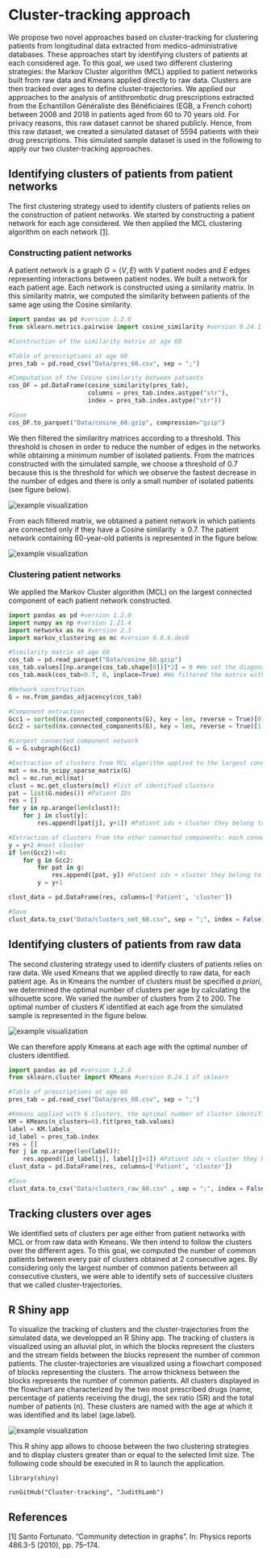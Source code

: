 # Cluster-tracking approach
We propose two novel approaches based on cluster-tracking for clustering patients from longitudinal data extracted from medico-administrative databases. These approaches start by identifying clusters of patients at each considered age. To this goal, we used two different clustering strategies: the Markov Cluster algorithm (MCL) applied to patient networks built from raw data and Kmeans applied directly to raw data. Clusters are then tracked over ages to define cluster-trajectories. We applied our approaches to the analysis of antithrombotic drug prescriptions extracted from the Echantillon Généraliste des Bénéficiaires (EGB, a French cohort) between 2008 and 2018 in patients aged from 60 to 70 years old. For privacy reasons, this raw dataset cannot be shared publicly. Hence, from this raw dataset, we created a simulated dataset of 5594 patients with their drug prescriptions. This simulated sample dataset is used in the following to apply our two cluster-tracking approaches.

## Identifying clusters of patients from patient networks
The first clustering strategy used to identify clusters of patients relies on the construction of patient networks. We started by constructing a patient network for each age considered. We then applied the MCL clustering algorithm on each network [[1]](#1).

### Constructing patient networks
A patient network is a graph $G = (V,E)$ with $V$ patient nodes and $E$ edges representing interactions between patient nodes. We built a network for each patient age. Each network is constructed using a similarity matrix. In this similarity matrix, we computed the similarity between patients of the same age using the Cosine similarity.

```python
import pandas as pd #version 1.2.0
from sklearn.metrics.pairwise import cosine_similarity #version 0.24.1 of sklearn

#Construction of the similarity matrix at age 60

#Table of prescriptions at age 60
pres_tab = pd.read_csv("Data/pres_60.csv", sep = ";")

#Computation of the Cosine similarity between patients 
cos_DF = pd.DataFrame(cosine_similarity(pres_tab),
                      columns = pres_tab.index.astype("str"),
                      index = pres_tab.index.astype("str")) 

#Save
cos_DF.to_parquet("Data/cosine_60.gzip", compression="gzip")  
```

We then filtered the similaritry matrices according to a threshold. This threshold is chosen in order to reduce the number of edges in the networks while obtaining a minimum number of isolated patients. From the matrices constructed with the simulated sample, we choose a threshold of 0.7 because this is the threshold for which we observe the fastest decrease in the number of edges and there is only a small number of isolated patients (see figure below). 

![example visualization](Figures/cosine_threshold.png)

From each filtered matrix, we obtained a patient network in which patients are connected only if they have a Cosine similarity $\ge 0.7$. The patient network containing 60-year-old patients is represented in the figure below.

![example visualization](Figures/network_60.png)

### Clustering patient networks
We applied the Markov Cluster algorithm (MCL) on the largest connected component of each patient network constructed.

```python
import pandas as pd #version 1.2.0
import numpy as np #version 1.21.4
import networkx as nx #version 2.3
import markov_clustering as mc #version 0.0.6.dev0

#Similarity matrix at age 60
cos_tab = pd.read_parquet("Data/cosine_60.gzip")
cos_tab.values[[np.arange(cos_tab.shape[0])]*2] = 0 #We set the diagonal of the matrix to 0
cos_tab.mask(cos_tab<0.7, 0, inplace=True) #We filtered the matrix with the chosen Cosine similarity threshold = 0.7

#Network construction
G = nx.from_pandas_adjacency(cos_tab)

#Component extraction
Gcc1 = sorted(nx.connected_components(G), key = len, reverse = True)[0] #The largest connected component
Gcc2 = sorted(nx.connected_components(G), key = len, reverse = True)[1:] #The other connected components

#Largest connected component network
G = G.subgraph(Gcc1) 

#Exctraction of clusters from MCL algorithm applied to the largest connected component network
mat = nx.to_scipy_sparse_matrix(G)
mcl = mc.run_mcl(mat) 
clust = mc.get_clusters(mcl) #list of identified clusters
pat = list(G.nodes()) #Patient IDs
res = []
for y in np.arange(len(clust)):
    for j in clust[y]:
        res.append([pat[j], y+1]) #Patient ids + cluster they belong to

#Extraction of clusters from the other connected components: each connected component represent a cluster
y = y+2 #next cluster
if len(Gcc2)!=0:
    for g in Gcc2:
        for pat in g:
            res.append([pat, y]) #Patient ids + cluster they belong to
        y = y+1

clust_data = pd.DataFrame(res, columns=['Patient', 'cluster'])

#Save
clust_data.to_csv("Data/clusters_net_60.csv", sep = ";", index = False)
```

## Identifying clusters of patients from raw data
The second clustering strategy used to identify clusters of patients relies on raw data. We used Kmeans that we applied directly to raw data, for each patient age. As in Kmeans the number of clusters must be specified *a priori*, we determined the optimal number of clusters per age by calculating the silhouette score. We varied the number of clusters from 2 to 200. The optimal number of clusters $K$ identified at each age from the simulated sample is represented in the figure below. 

![example visualization](Figures/silhouette_raw.png)

We can therefore apply Kmeans at each age with the optimal number of clusters identified.

```python
import pandas as pd #version 1.2.0
from sklearn.cluster import KMeans #version 0.24.1 of sklearn

#Table of prescriptions at age 60
pres_tab = pd.read_csv("Data/pres_60.csv", sep = ";")

#Kmeans applied with 6 clusters, the optimal number of cluster identified at age 60
KM = KMeans(n_clusters=6).fit(pres_tab.values)
label = KM.labels_
id_label = pres_tab.index
res = []
for j in np.arange(len(label)):
    res.append([id_label[j], label[j]+1]) #Patient ids + cluster they belong
clust_data = pd.DataFrame(res, columns=['Patient', 'cluster'])

#Save
clust_data.to_csv("Data/clusters_raw_60.csv" , sep = ";", index = False)
```

## Tracking clusters over ages
We identified sets of clusters per age either from patient networks with MCL or from raw data with Kmeans. We then intend to follow the clusters over the different ages. To this goal, we computed the number of common patients between every pair of clusters obtained at 2 consecutive ages. By considering only the largest number of common patients between all consecutive clusters, we were able to identify sets of successive clusters that we called cluster-trajectories.

## R Shiny app
To visualize the tracking of clusters and the cluster-trajectories from the simulated data, we developped an R Shiny app. The tracking of clusters is visualized using an alluvial plot, in which the blocks represent the clusters and the stream fields between the blocks represent the number of common patients. The cluster-trajectories are visualized using a flowchart composed of blocks representing the clusters. The arrow thickness between the blocks represents the number of common patients. All clusters displayed in the flowchart are characterized by the two most prescribed drugs (name, percentage of patients receiving the drug), the sex ratio (SR) and the total number of patients (n). These clusters are named with the age at which it was identified and its label (age.label).

![example visualization](Figures/shiny_prog.png)

This R shiny app allows to choose between the two clustering strategies and to display clusters greater than or equal to the selected limit size. The following code should be executed in R to launch the application.

```{r}
library(shiny)

runGitHub("Cluster-tracking", "JudithLamb")
```

## References
<a id="1">[1]</a> 
Santo Fortunato. “Community detection in graphs”. In: Physics reports 486.3-5 (2010), pp. 75–174.
